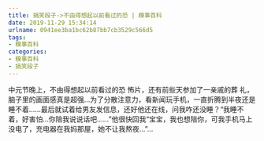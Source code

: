 ```yaml
---
title: 搞笑段子->不由得想起以前看过的恐 | 糗事百科
date: 2019-11-29 15:34:14
urlname: 0941ee3ba1bc62b87bb7cb3529c566d5
tags: 
- 糗事百科
categories:
- 糗事百科
- 搞笑段子
---
```

中元节晚上，不由得想起以前看过的恐 怖片，还有前些天参加了一亲戚的葬 礼，脑子里的画面感真是超强…为了分散注意力，看新闻玩手机，一直折腾到半夜还是睡不着……最后就试着给男友发信息，还好他还在线，问我咋还没睡？“我睡不着，好害怕…你陪我说说话吧……”他很快回我“宝宝，我也想陪你，可我手机马上没电了，充电器在我妈那屋，她不让我熬夜…”…


